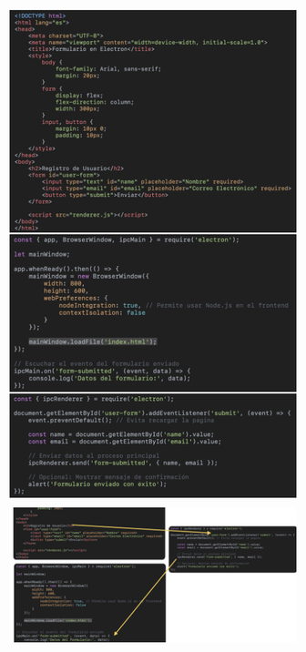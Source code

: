 ![](images/index_html.png)
![](images/main_js.png)
![](images/renderer_js.png)

![](images/connect_graph.png)
